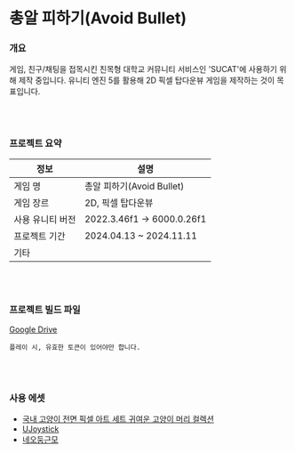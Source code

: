 # 총알 피하기(Avoid Bullet)

### 개요

게임, 친구/채팅을 접목시킨 친목형 대학교 커뮤니티 서비스인 'SUCAT'에 사용하기 위해 제작 중입니다. 유니티 엔진 5를 활용해 2D 픽셀 탑다운뷰 게임을 제작하는 것이 목표입니다. 

<br>
</br>

### 프로젝트 요약

| 정보 | 설명 |
|-----|-------|
| 게임 명 | 총알 피하기(Avoid Bullet) |
| 게임 장르 | 2D, 픽셀 탑다운뷰 |
| 사용 유니티 버전 | 2022.3.46f1 -> 6000.0.26f1 |
| 프로젝트 기간 | 2024.04.13 ~ 2024.11.11 |
| 기타 | |

<br>
</br>

### 프로젝트 빌드 파일

[Google Drive](https://drive.google.com/drive/folders/1jsXJ204wpbk3dVwCaKL7p2V6OGU-eQ3U?usp=drive_link)
```
플레이 시, 유효한 토큰이 있어야만 합니다.
```

<br>
</br>

### 사용 에셋

* [국내 고양이 전면 픽셀 아트 세트 귀여운 고양이 머리 컬렉션](https://www.shutterstock.com/ko/image-vector/domestic-cat-front-face-pixel-art-2216852995)
* [UJoystick](https://assetstore.unity.com/packages/tools/input-management/ujoystick-49186)
* [네오둥근모](https://neodgm.dalgona.dev/)
